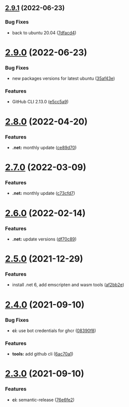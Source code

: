 ## [2.9.1](https://github.com/sitkoru/actions-container/compare/v2.9.0...v2.9.1) (2022-06-23)


### Bug Fixes

* back to ubuntu 20.04 ([7dfacd4](https://github.com/sitkoru/actions-container/commit/7dfacd450275ab97c9f8e6837cf7a0418bb82542))

# [2.9.0](https://github.com/sitkoru/actions-container/compare/v2.8.0...v2.9.0) (2022-06-23)


### Bug Fixes

* new packages versions for latest ubuntu ([35af43e](https://github.com/sitkoru/actions-container/commit/35af43e3de587e55b0d7f608472dbe9193c74898))


### Features

* GitHub CLI 2.13.0 ([e5cc5a9](https://github.com/sitkoru/actions-container/commit/e5cc5a9a8ef7ca80abae475635a0c241ba6339ba))

# [2.8.0](https://github.com/sitkoru/actions-container/compare/v2.7.0...v2.8.0) (2022-04-20)


### Features

* **.net:** monthly update ([ce89d70](https://github.com/sitkoru/actions-container/commit/ce89d70e43b8211703d3e7db579281a4c156ce81))

# [2.7.0](https://github.com/sitkoru/actions-container/compare/v2.6.0...v2.7.0) (2022-03-09)


### Features

* **.net:** monthly update ([c73cfd7](https://github.com/sitkoru/actions-container/commit/c73cfd70bb88983b3bb0c8d6e9d5e539e116288b))

# [2.6.0](https://github.com/sitkoru/actions-container/compare/v2.5.0...v2.6.0) (2022-02-14)


### Features

* **.net:** update versions ([df70c89](https://github.com/sitkoru/actions-container/commit/df70c89129bb2d21584e88c5172a399b7179e95d))

# [2.5.0](https://github.com/sitkoru/actions-container/compare/v2.4.0...v2.5.0) (2021-12-29)


### Features

* install .net 6, add emscripten and wasm tools ([af2bb2e](https://github.com/sitkoru/actions-container/commit/af2bb2ecc806b34a49aa7d32c0d66f5267ca5ec9))

# [2.4.0](https://github.com/sitkoru/actions-container/compare/v2.3.0...v2.4.0) (2021-09-10)


### Bug Fixes

* **ci:** use bot credentials for ghcr ([08390f8](https://github.com/sitkoru/actions-container/commit/08390f8c1af68c15d32857af03215cec30c0bd62))


### Features

* **tools:** add github cli ([6ac70a1](https://github.com/sitkoru/actions-container/commit/6ac70a14bb8973e0c645734d72a74a0d6f03d6cc))

# [2.3.0](https://github.com/sitkoru/actions-container/compare/v2.2.0...v2.3.0) (2021-09-10)


### Features

* **ci:** semantic-release ([76e6fe2](https://github.com/sitkoru/actions-container/commit/76e6fe2c94ea1fa507a8aeb63ba2b410c8f48820))
